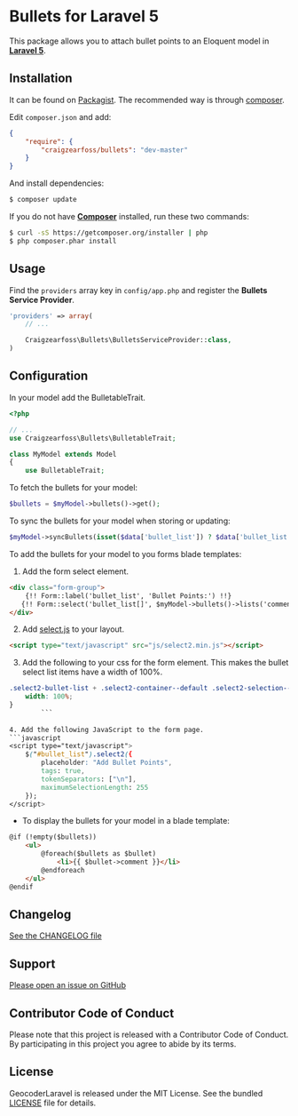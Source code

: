 Bullets for Laravel 5
=====================

This package allows you to attach bullet points to an Eloquent model in [**Laravel 5**](http://laravel.com/).


Installation
------------

It can be found on [Packagist](https://packagist.org/packages/craigzeaross/bullets).
The recommended way is through [composer](http://getcomposer.org).

Edit `composer.json` and add:

```json
{
    "require": {
        "craigzearfoss/bullets": "dev-master"
    }
}
```

And install dependencies:
```bash
$ composer update
```


If you do not have [**Composer**](https://getcomposer.org) installed, run these two commands:

```bash
$ curl -sS https://getcomposer.org/installer | php
$ php composer.phar install
```


Usage
-----

Find the `providers` array key in `config/app.php` and register the **Bullets Service Provider**.

```php
'providers' => array(
    // ...

    Craigzearfoss\Bullets\BulletsServiceProvider::class,
)
```

Configuration
-------------

In your model add the BulletableTrait.

```php
<?php

// ...
use Craigzearfoss\Bullets\BulletableTrait;

class MyModel extends Model
{
    use BulletableTrait;
```

To fetch the bullets for your model:
```php
$bullets = $myModel->bullets()->get();
```

To sync the bullets for your model when storing or updating:
```php
$myModel->syncBullets(isset($data['bullet_list']) ? $data['bullet_list'] : []);
```

To add the bullets for your model to you forms blade templates:

1. Add the form select element.
```html
<div class="form-group">
    {!! Form::label('bullet_list', 'Bullet Points:') !!}
   {!! Form::select('bullet_list[]', $myModel->bullets()->lists('comment', 'comment')->toArray(), array_keys($myModel->bullets()->lists('comment', 'comment')->toArray()), ['id' => 'bullet_list', 'class' => 'form-control select2-bullet-list', 'multiple']) !!}
</div>
```
       
2. Add [select.js](https://select2.github.io/) to your layout.
```html
<script type="text/javascript" src="js/select2.min.js"></script>
```
        
3. Add the following to your css for the form element. This makes the bullet select list items have a width of 100%.
```css
.select2-bullet-list + .select2-container--default .select2-selection--multiple .select2-selection__choice {
    width: 100%;
}
        ```
    
4. Add the following JavaScript to the form page.
```javascript
<script type="text/javascript">
    $("#bullet_list").select2({
        placeholder: "Add Bullet Points",
        tags: true,
        tokenSeparators: ["\n"],
        maximumSelectionLength: 255
    });
</script>
```

* To display the bullets for your model in a blade template:
```html
@if (!empty($bullets))
    <ul>
        @foreach($bullets as $bullet)
            <li>{{ $bullet->comment }}</li>
        @endforeach
    </ul>
@endif
```


Changelog
---------

[See the CHANGELOG file](https://github.com/craigzearfoss/bullets/blob/master/CHANGELOG.md)


Support
-------

[Please open an issue on GitHub](https://github.com/craigzearfoss/bullets/issues)


Contributor Code of Conduct
---------------------------

Please note that this project is released with a Contributor Code of Conduct.
By participating in this project you agree to abide by its terms.


License
-------

GeocoderLaravel is released under the MIT License. See the bundled
[LICENSE](https://github.com/craigzearfoss/bullets/blob/master/LICENSE)
file for details.